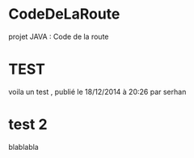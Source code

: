 CodeDeLaRoute
=============

projet JAVA : Code de la route


TEST
=====
voila un test , publié le 18/12/2014 à 20:26 par serhan

test 2
=======
blablabla
